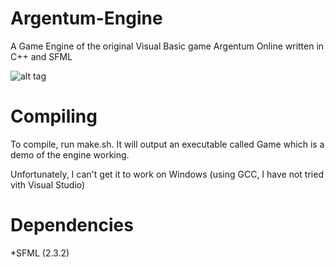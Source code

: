 # Argentum-Engine
A Game Engine of the original Visual Basic game Argentum Online written in C++ and SFML

![alt tag](http://i.imgur.com/AngY2tZ.png)

# Compiling

To compile, run make.sh. It will output an executable called Game which is a demo of the engine working.

Unfortunately, I can't get it to work on Windows (using GCC, I have not tried vith Visual Studio)

# Dependencies

*SFML (2.3.2)
